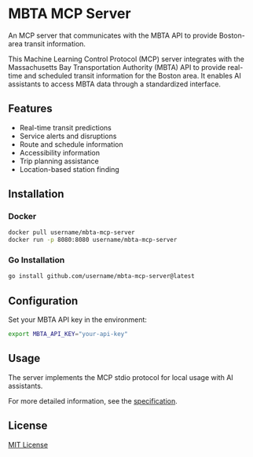 # MBTA MCP Server

An MCP server that communicates with the MBTA API to provide Boston-area transit information.

This Machine Learning Control Protocol (MCP) server integrates with the Massachusetts Bay Transportation Authority (MBTA) API to provide real-time and scheduled transit information for the Boston area. It enables AI assistants to access MBTA data through a standardized interface.

## Features

- Real-time transit predictions
- Service alerts and disruptions
- Route and schedule information
- Accessibility information
- Trip planning assistance
- Location-based station finding

## Installation

### Docker

```bash
docker pull username/mbta-mcp-server
docker run -p 8080:8080 username/mbta-mcp-server
```

### Go Installation

```bash
go install github.com/username/mbta-mcp-server@latest
```

## Configuration

Set your MBTA API key in the environment:

```bash
export MBTA_API_KEY="your-api-key"
```

## Usage

The server implements the MCP stdio protocol for local usage with AI assistants.

For more detailed information, see the [specification](spec.md).

## License

[MIT License](LICENSE)